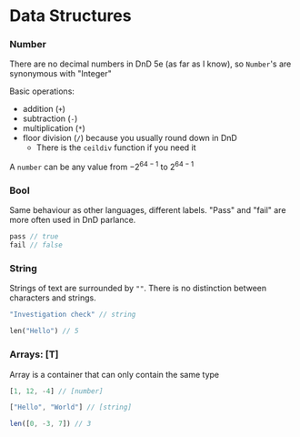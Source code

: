 # Data Structures

### Number

There are no decimal numbers in DnD 5e (as far as I know), so `Number`'s are synonymous with "Integer"

Basic operations:

- addition (`+`)
- subtraction (`-`)
- multiplication (`*`)
- floor division (`/`) because you usually round down in DnD
  - There is the `ceildiv` function if you need it

A `number` can be any value from $-2^{64-1}$ to $2^{64-1}$

### Bool

Same behaviour as other languages, different labels. "Pass" and "fail" are more often used in DnD parlance.

```ts
pass // true
fail // false
```

### String

Strings of text are surrounded by `""`. There is no distinction between characters and strings.

```rust
"Investigation check" // string

len("Hello") // 5
```

### Arrays: [T]

Array is a container that can only contain the same type

```ts
[1, 12, -4] // [number]

["Hello", "World"] // [string]

len([0, -3, 7]) // 3
```

